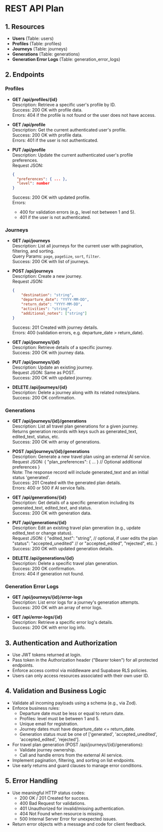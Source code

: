 # REST API Plan

## 1. Resources
- **Users** (Table: users)
- **Profiles** (Table: profiles)
- **Journeys** (Table: journeys)
- **Generations** (Table: generations)
- **Generation Error Logs** (Table: generation_error_logs)

## 2. Endpoints

### Profiles
- **GET /api/profiles/{id}**  
  Description: Retrieve a specific user's profile by ID.  
  Success: 200 OK with profile data.  
  Errors: 404 if the profile is not found or the user does not have access.

- **GET /api/profile**  
  Description: Get the current authenticated user's profile.  
  Success: 200 OK with profile data.  
  Errors: 401 if the user is not authenticated.

- **PUT /api/profile**  
  Description: Update the current authenticated user's profile preferences.  
  Request JSON:  
  ```json
  {
    "preferences": { ... },
    "level": number
  }
  ```  
  Success: 200 OK with updated profile.  
  Errors:  
  - 400 for validation errors (e.g., level not between 1 and 5).  
  - 401 if the user is not authenticated.  
  
### Journeys
- **GET /api/journeys**  
    Description: List all journeys for the current user with pagination, filtering, and sorting.  
    Query Params: `page`, `pageSize`, `sort`, `filter`.  
    Success: 200 OK with list of journeys.

- **POST /api/journeys**  
    Description: Create a new journey.  
    Request JSON:
    ```json
    {
        "destination": "string",
        "departure_date": "YYYY-MM-DD",
        "return_date": "YYYY-MM-DD",
        "activities": "string",
        "additional_notes": ["string"]
    }
    ```  
    Success: 201 Created with journey details.  
    Errors: 400 (validation errors, e.g. departure_date > return_date).

- **GET /api/journeys/{id}**  
    Description: Retrieve details of a specific journey.  
    Success: 200 OK with journey data.

- **PUT /api/journeys/{id}**  
    Description: Update an existing journey.  
    Request JSON: Same as POST.  
    Success: 200 OK with updated journey.

- **DELETE /api/journeys/{id}**  
    Description: Delete a journey along with its related notes/plans.  
    Success: 200 OK confirmation.

### Generations
- **GET /api/journeys/{id}/generations**  
    Description: List all travel plan generations for a given journey.  
    Returns generation records with keys such as generated_text, edited_text, status, etc.  
    Success: 200 OK with array of generations.

- **POST /api/journeys/{id}/generations**  
    Description: Generate a new travel plan using an external AI service.  
    Request JSON:
    {
        "plan_preferences": { ... } // Optional additional preferences
    }  
    Note: The response record will include generated_text and an initial status 'generated'.  
    Success: 201 Created with the generated plan details.  
    Errors: 400 or 500 if AI service fails.

- **GET /api/generations/{id}**  
    Description: Get details of a specific generation including its generated_text, edited_text, and status.  
    Success: 200 OK with generation data.

- **PUT /api/generations/{id}**  
    Description: Edit an existing travel plan generation (e.g., update edited_text or change status).  
    Request JSON:
    {
        "edited_text": "string",  // optional, if user edits the plan
        "status": "accepted_unedited" // or "accepted_edited", "rejected", etc.
    }  
    Success: 200 OK with updated generation details.

- **DELETE /api/generations/{id}**  
    Description: Delete a specific travel plan generation.  
    Success: 200 OK confirmation.  
    Errors: 404 if generation not found.

### Generation Error Logs
- **GET /api/journeys/{id}/error-logs**  
  Description: List error logs for a journey's generation attempts.  
  Success: 200 OK with an array of error logs.

- **GET /api/error-logs/{id}**  
  Description: Retrieve a specific error log's details.  
  Success: 200 OK with error log info.

## 3. Authentication and Authorization
- Use JWT tokens returned at login.
- Pass token in the Authorization header ("Bearer token") for all protected endpoints.
- Enforce access control via middleware and Supabase RLS policies.
- Users can only access resources associated with their own user ID.

## 4. Validation and Business Logic
- Validate all incoming payloads using a schema (e.g., via Zod).
- Enforce business rules:
  - Departure date must be less or equal to return date.
  - Profiles: level must be between 1 and 5.
  - Unique email for registration.
  - Journey dates must have departure_date <= return_date.
  - Generation status must be one of ['generated', 'accepted_unedited', 'accepted_edited', 'rejected'].
- For travel plan generation (POST /api/journeys/{id}/generations):
  - Validate journey ownership.
  - Call and handle errors from the external AI service.
- Implement pagination, filtering, and sorting on list endpoints.
- Use early returns and guard clauses to manage error conditions.

## 5. Error Handling
- Use meaningful HTTP status codes:
  - 200 OK / 201 Created for success.
  - 400 Bad Request for validations.
  - 401 Unauthorized for invalid/missing authentication.
  - 404 Not Found when resource is missing.
  - 500 Internal Server Error for unexpected issues.
- Return error objects with a message and code for client feedback.
